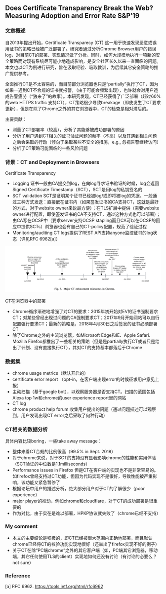 ## Does Certificate Transparency Break the Web? Measuring Adoption and Error Rate  S&P’19



### 文章概述

自2013年提出开始，Certificate Transparecy (CT) 这一用于快速发现恶意或误用证书的策略已经被广泛部署了。研究者通过分析Chrome Browser用户的错误log，对目前CT的部署、实现情况做了分析。同时，如何大规模地执行一项新的安全策略而对现有系统尽可能小地造成影响，是安全社区长久以来一直面临的问题。本文也以CT为例进行研究，旨在汲取经验、吸取教训，为后续其它安全策略的推广提供参考。

全面推行CT是不太容易的，而目前部分浏览器也只是“partially”执行了CT，因为如果一遇到CT不合规的证书就报警，（由于可能会频繁出现），也许就会对用户造成告警疲劳（“狼来了”的故事）。本研究发现，CT已经获得了广泛部署（超过60%的web HTTPS traffic 支持CT），CT策略很少导致breakage（即使发生了CT要求更新），但是在除了Chrome之外的其它浏览器中，CT的检查是相对滞后的。

主要贡献：

- 测量了CT部署率（较高），分析了其能够被成功部署的原因
- 分析了用户遇到CT相关的证书验证问题的频率（不高）以及其遇到相关问题之后会采取的行动（倾向于采取某些不安全的措施，e.g., 忽视告警继续访问）
- 分析了CT策略可能面临的一些风险问题

### 背景：CT and Deployment in Browsers

Certificate Transparency

- Logging 证书一般由CA提交到log，在向log寻求证书验证的时候，log会返回Signed Certificate Timestamp（SCT），SCT是用log的私钥签名的
- SCT validation SCT是证明某个证书已经被log/或即将被log的凭据。一般通过三种方式发送：直接嵌在证书内（如果签发证书的CA支持CT，这就是最好的方式，对于website owner来说最方便）；在TLS扩展中提供（需要website owner进行配置，即使签发证书的CA不支持CT，通过这种方式也可以部署）；由CA写在OCSP中（要求server支持OCSP stapling而且CA可以在OCSP的回应中提供SCTs）浏览器也会有自己的CT-policy配置，规范了验证过程
- Monitoring/auditing CT logs提供了REST API支持anyone监控证书的log状态（详见RFC 6962[a]）

![image-20201127154846169](image/image-20201127154846169.png)

CT在浏览器中的部署

- Chrome循序渐进地增强了对CT的要求：2015年初开始对EV的证书强制要求CT；对某些曾经出现过问题的CA强制要求CT；2017年9月开始网站可以自行配置强行要求CT；最新的策略是，2018年4月30日之后签发的证书必须部署CT
- 除了Chrome之外的主流浏览器，如Microsoft Edge和IE、Apple Safari、Mozilla Firefox都推出了一些相关的策略（但是是partially执行CT或者只是给出了计划、没有直接执行CT），其对CT的支持基本都落后于Chrome

### 数据集

- chrome usage metrics（默认开启的）
- certificate error report （opt-in，在客户端出现error的时候征求用户意见上报）
- 主动扫描（基于google bot），以观察服务器是否支持CT。扫描的范围包括Alexa top 1w和chrome的user experience report里的网站
- CT log
- chrome product help forum 收集用户提出的问题（通过问题描述可以观察到，用户发现出现CT error之后采取了何种行动）



### CT相关的数据分析

具体内容比较boring，一些take away message：

- 整体来看CT合规的比例很高（99.5% in Sept. 2018）
- 对于chrome来说，对于SCT的支持没有显著影响chrome的性能和实用体验（SCT验证的中位数是1.1milliseconds）
- Performance issues in Firefox 但是CT在客户端的实现也不是非常容易的。如firefox曾经支持过CT功能，但因为代码实现不是很好，导致性能被严重影响，该功能又紧急暂停了
- 根据论坛中用户的描述分析，绝大部分用户对于CT的了解很少（poor experience）
- major player的推动，例如chrome和cloudflare，对于CT的成功部署是很重要的
- 作为对比，由于实在是难以部署，HPKP协议就失败了（chrome已经不支持）

### My comment

- 本文的主要结论是积极的，即CT已经被很大范围内正确地部署，而且默认chrome已经将CT的校验功能实现地很好（还举出了firefox实现不好的例子）
- 关于CT在除“PC端chrome”之外的其它客户端（如，PC端其它浏览器，移动端，其它任何使用TLS的client）实现地如何还没有讨论（有讨论的必要么？not sure）

### Reference

[a] RFC 6962. https://tools.ietf.org/html/rfc6962